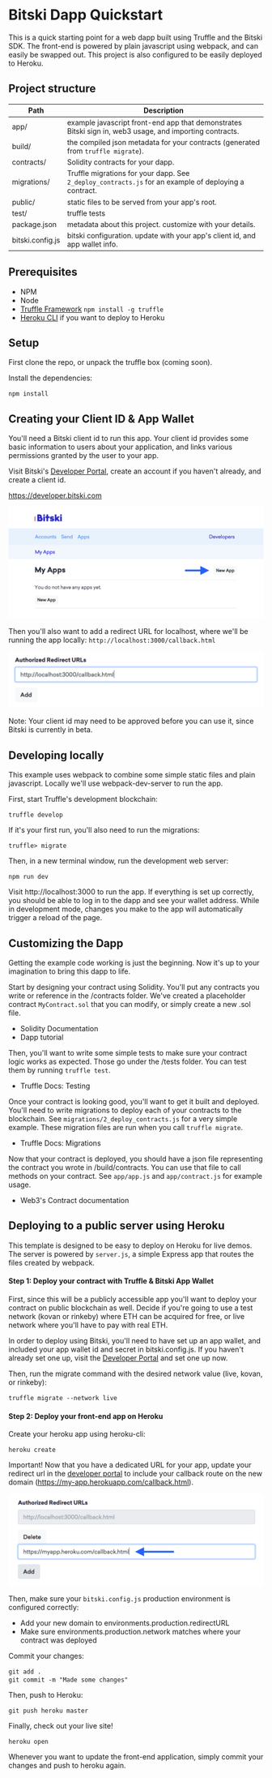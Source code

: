 # Bitski Dapp Quickstart

This is a quick starting point for a web dapp built using Truffle and the Bitski SDK. The front-end is powered by plain javascript using webpack, and can easily be swapped out. This project is also configured to be easily deployed to Heroku.

## Project structure

Path | Description
----- | -------
app/ | example javascript front-end app that demonstrates Bitski sign in, web3 usage, and importing contracts.
build/ | the compiled json metadata for your contracts (generated from `truffle migrate`).
contracts/ | Solidity contracts for your dapp.
migrations/ | Truffle migrations for your dapp. See `2_deploy_contracts.js` for an example of deploying a contract.
public/ | static files to be served from your app's root.
test/ | truffle tests
package.json | metadata about this project. customize with your details.
bitski.config.js | bitski configuration. update with your app's client id, and app wallet info.

## Prerequisites

- NPM
- Node
- [Truffle Framework](https://truffleframework.com) `npm install -g truffle`
- [Heroku CLI](https://devcenter.heroku.com/articles/heroku-cli) if you want to deploy to Heroku

## Setup

First clone the repo, or unpack the truffle box (coming soon).

Install the dependencies:

```
npm install
```

## Creating your Client ID & App Wallet

You'll need a Bitski client id to run this app. Your client id provides some basic information to users about your application, and links various permissions granted by the user to your app.

Visit Bitski's [Developer Portal](https://developer.bitski.com), create an account if you haven't already, and create a client id.

https://developer.bitski.com

![Create App](docs/create-app.png)

Then you'll also want to add a redirect URL for localhost, where we'll be running the app locally: `http://localhost:3000/callback.html`

![Redirect URL](docs/redirect-url.png)

Note: Your client id may need to be approved before you can use it, since Bitski is currently in beta.

## Developing locally

This example uses webpack to combine some simple static files and plain javascript. Locally we'll use webpack-dev-server to run the app.

First, start Truffle's development blockchain:

```
truffle develop
```

If it's your first run, you'll also need to run the migrations:

```
truffle> migrate
```

Then, in a new terminal window, run the development web server:

```
npm run dev
```

Visit http://localhost:3000 to run the app. If everything is set up correctly, you should be able to log in to the dapp and see your wallet address. While in development mode, changes you make to the app will automatically trigger a reload of the page.

## Customizing the Dapp

Getting the example code working is just the beginning. Now it's up to your imagination to bring this dapp to life.

Start by designing your contract using Solidity. You'll put any contracts you write or reference in the /contracts folder. We've created a placeholder contract `MyContract.sol` that you can modify, or simply create a new .sol file.

- Solidity Documentation
- Dapp tutorial

Then, you'll want to write some simple tests to make sure your contract logic works as expected. Those go under the /tests folder. You can test them by running `truffle test`.

- Truffle Docs: Testing

Once your contract is looking good, you'll want to get it built and deployed. You'll need to write migrations to deploy each of your contracts to the blockchain. See `migrations/2_deploy_contracts.js` for a very simple example. These migration files are run when you call `truffle migrate`.

- Truffle Docs: Migrations

Now that your contract is deployed, you should have a json file representing the contract you wrote in /build/contracts. You can use that file to call methods on your contract. See `app/app.js` and `app/contract.js` for example usage.

- Web3's Contract documentation

## Deploying to a public server using Heroku

This template is designed to be easy to deploy on Heroku for live demos. The server is powered by `server.js`, a simple Express app that routes the files created by webpack.

#### Step 1: Deploy your contract with Truffle & Bitski App Wallet

First, since this will be a publicly accessible app you'll want to deploy your contract on public blockchain as well. Decide if you're going to use a test network (kovan or rinkeby) where ETH can be acquired for free, or live network where you'll have to pay with real ETH.

In order to deploy using Bitski, you'll need to have set up an app wallet, and included your app wallet id and secret in bitski.config.js. If you haven't already set one up, visit the [Developer Portal](https://developer.bitski.com) and set one up now.

Then, run the migrate command with the desired network value (live, kovan, or rinkeby):

```
truffle migrate --network live
```

#### Step 2: Deploy your front-end app on Heroku

Create your heroku app using heroku-cli:

```
heroku create
```

Important! Now that you have a dedicated URL for your app, update your redirect url in the [developer portal](https://developer.bitski.com) to include your callback route on the new domain (https://my-app.herokuapp.com/callback.html).

![Redirect URL](docs/live-redirect-url.png)

Then, make sure your `bitski.config.js` production environment is configured correctly:

- Add your new domain to environments.production.redirectURL
- Make sure environments.production.network matches where your contract was deployed

Commit your changes:

```
git add .
git commit -m "Made some changes"
```

Then, push to Heroku:

```
git push heroku master
```

Finally, check out your live site!

```
heroku open
```

Whenever you want to update the front-end application, simply commit your changes and push to heroku again.
